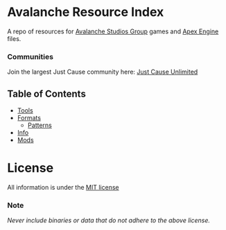 # Avalanche Resource Index
A repo of resources for [Avalanche Studios Group](https://avalanchestudios.com/) games and [Apex Engine](https://avalanchestudios.com/technology) files.

### Communities
Join the largest Just Cause community here: [Just Cause Unlimited](https://discord.gg/just-cause-unlimited-449584016648044555)

## Table of Contents
- [Tools](tools/_tools.md)
- [Formats](formats/_formats.md)
  - [Patterns](formats/patterns/_patterns.md)
- [Info](info/_info.md)
- [Mods](mods/_mods.md)

# License
All information is under the [MIT license](https://choosealicense.com/licenses/mit/)

### Note
*Never include binaries or data that do not adhere to the above license.*
